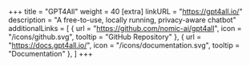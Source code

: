 +++
title = "GPT4All"
weight = 40
[extra]
linkURL = "https://gpt4all.io/"
description = "A free-to-use, locally running, privacy-aware chatbot"
additionalLinks = [
  { url = "https://github.com/nomic-ai/gpt4all", icon = "/icons/github.svg", tooltip = "GitHub Repository" },
  { url = "https://docs.gpt4all.io/", icon = "/icons/documentation.svg", tooltip = "Documentation" },
]
+++